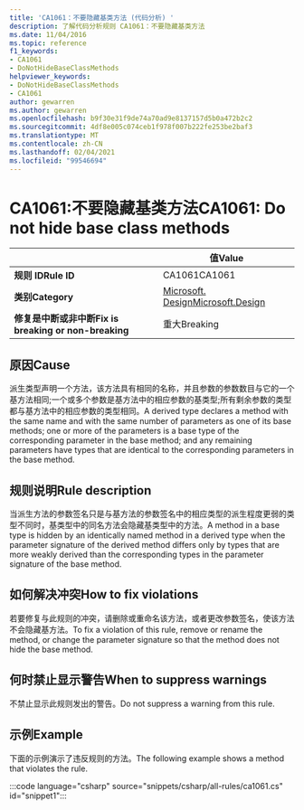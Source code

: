 ```yaml
---
title: 'CA1061：不要隐藏基类方法 (代码分析) '
description: 了解代码分析规则 CA1061：不要隐藏基类方法
ms.date: 11/04/2016
ms.topic: reference
f1_keywords:
- CA1061
- DoNotHideBaseClassMethods
helpviewer_keywords:
- DoNotHideBaseClassMethods
- CA1061
author: gewarren
ms.author: gewarren
ms.openlocfilehash: b9f30e31f9de74a70ad9e8137157d5b0a472b2c2
ms.sourcegitcommit: 4df8e005c074ceb1f978f007b222fe253be2baf3
ms.translationtype: MT
ms.contentlocale: zh-CN
ms.lasthandoff: 02/04/2021
ms.locfileid: "99546694"
---
```

# <a name="ca1061-do-not-hide-base-class-methods"></a><span data-ttu-id="4915d-103">CA1061:不要隐藏基类方法</span><span class="sxs-lookup"><span data-stu-id="4915d-103">CA1061: Do not hide base class methods</span></span>

| | <span data-ttu-id="4915d-104">值</span><span class="sxs-lookup"><span data-stu-id="4915d-104">Value</span></span> |
|-|-|
| <span data-ttu-id="4915d-105">**规则 ID**</span><span class="sxs-lookup"><span data-stu-id="4915d-105">**Rule ID**</span></span> |<span data-ttu-id="4915d-106">CA1061</span><span class="sxs-lookup"><span data-stu-id="4915d-106">CA1061</span></span>|
| <span data-ttu-id="4915d-107">**类别**</span><span class="sxs-lookup"><span data-stu-id="4915d-107">**Category**</span></span> |[<span data-ttu-id="4915d-108">Microsoft. Design</span><span class="sxs-lookup"><span data-stu-id="4915d-108">Microsoft.Design</span></span>](design-warnings.md)|
| <span data-ttu-id="4915d-109">**修复是中断或非中断**</span><span class="sxs-lookup"><span data-stu-id="4915d-109">**Fix is breaking or non-breaking**</span></span> |<span data-ttu-id="4915d-110">重大</span><span class="sxs-lookup"><span data-stu-id="4915d-110">Breaking</span></span>|

## <a name="cause"></a><span data-ttu-id="4915d-111">原因</span><span class="sxs-lookup"><span data-stu-id="4915d-111">Cause</span></span>

<span data-ttu-id="4915d-112">派生类型声明一个方法，该方法具有相同的名称，并且参数的参数数目与它的一个基方法相同;一个或多个参数是基方法中的相应参数的基类型;所有剩余参数的类型都与基方法中的相应参数的类型相同。</span><span class="sxs-lookup"><span data-stu-id="4915d-112">A derived type declares a method with the same name and with the same number of parameters as one of its base methods; one or more of the parameters is a base type of the corresponding parameter in the base method; and any remaining parameters have types that are identical to the corresponding parameters in the base method.</span></span>

## <a name="rule-description"></a><span data-ttu-id="4915d-113">规则说明</span><span class="sxs-lookup"><span data-stu-id="4915d-113">Rule description</span></span>

<span data-ttu-id="4915d-114">当派生方法的参数签名只是与基方法的参数签名中的相应类型的派生程度更弱的类型不同时，基类型中的同名方法会隐藏基类型中的方法。</span><span class="sxs-lookup"><span data-stu-id="4915d-114">A method in a base type is hidden by an identically named method in a derived type when the parameter signature of the derived method differs only by types that are more weakly derived than the corresponding types in the parameter signature of the base method.</span></span>

## <a name="how-to-fix-violations"></a><span data-ttu-id="4915d-115">如何解决冲突</span><span class="sxs-lookup"><span data-stu-id="4915d-115">How to fix violations</span></span>

<span data-ttu-id="4915d-116">若要修复与此规则的冲突，请删除或重命名该方法，或者更改参数签名，使该方法不会隐藏基方法。</span><span class="sxs-lookup"><span data-stu-id="4915d-116">To fix a violation of this rule, remove or rename the method, or change the parameter signature so that the method does not hide the base method.</span></span>

## <a name="when-to-suppress-warnings"></a><span data-ttu-id="4915d-117">何时禁止显示警告</span><span class="sxs-lookup"><span data-stu-id="4915d-117">When to suppress warnings</span></span>

<span data-ttu-id="4915d-118">不禁止显示此规则发出的警告。</span><span class="sxs-lookup"><span data-stu-id="4915d-118">Do not suppress a warning from this rule.</span></span>

## <a name="example"></a><span data-ttu-id="4915d-119">示例</span><span class="sxs-lookup"><span data-stu-id="4915d-119">Example</span></span>

<span data-ttu-id="4915d-120">下面的示例演示了违反规则的方法。</span><span class="sxs-lookup"><span data-stu-id="4915d-120">The following example shows a method that violates the rule.</span></span>

:::code language="csharp" source="snippets/csharp/all-rules/ca1061.cs" id="snippet1":::
